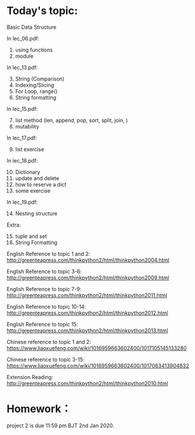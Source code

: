 # Today's topic:

Basic Data Structure

In lec_06.pdf:

1. using functions
2. module

In lec_13.pdf:

3. String (Comparison)
4. Indexing/Slicing
5. For Loop, range()
6. String formatting

In lec_15.pdf:

7. list method (len, append, pop, sort, split, join, )
8. mutability

In lec_17.pdf:

9. list exercise

In lec_18.pdf:

10. Dictionary
11. update and delete
12. how to reserve a dict
13. some exercise

In lec_19.pdf:

14. Nesting structure

Extra:

15. tuple and set
16. String Formatting

English Reference to topic 1 and 2: http://greenteapress.com/thinkpython2/html/thinkpython2004.html

English Reference to topic 3-6: http://greenteapress.com/thinkpython2/html/thinkpython2009.html

English Reference to topic 7-9: http://greenteapress.com/thinkpython2/html/thinkpython2011.html

English Reference to topic 10-14: http://greenteapress.com/thinkpython2/html/thinkpython2012.html

English Reference to topic 15: http://greenteapress.com/thinkpython2/html/thinkpython2013.html

Chinese reference to topic 1 and 2: https://www.liaoxuefeng.com/wiki/1016959663602400/1017105145133280

Chinese reference to topic 3-15: https://www.liaoxuefeng.com/wiki/1016959663602400/1017063413904832

Extension Reading: http://greenteapress.com/thinkpython2/html/thinkpython2010.html

# Homework：

project 2 is due 11:59 pm BJT 2nd Jan 2020.
